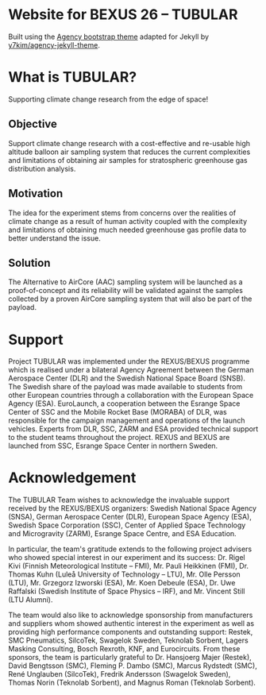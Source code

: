 Website for BEXUS 26 – TUBULAR
==============================

Built using the [Agency bootstrap theme](https://startbootstrap.com/template-overviews/agency/) adapted for Jekyll by [y7kim/agency-jekyll-theme](https://github.com/y7kim/agency-jekyll-theme).

# What is TUBULAR?
Supporting climate change research from the edge of space!

## Objective
Support climate change research with a cost-effective and re-usable high altitude balloon air sampling system that reduces the current complexities and limitations of obtaining air samples for stratospheric greenhouse gas distribution analysis.

## Motivation
The idea for the experiment stems from concerns over the realities of climate change as a result of human activity coupled with the complexity and limitations of obtaining much needed greenhouse gas profile data to better understand the issue.

## Solution
The Alternative to AirCore (AAC) sampling system will be launched as a proof-of-concept and its reliability will be validated against the samples collected by a proven AirCore sampling system that will also be part of the payload.

# Support
Project TUBULAR was implemented under the REXUS/BEXUS programme which is realised under a bilateral Agency Agreement between the German Aerospace Center (DLR) and the Swedish National Space Board (SNSB). The Swedish share of the payload was made available to students from other European countries through a collaboration with the European Space Agency (ESA). EuroLaunch, a cooperation between the Esrange Space Center of SSC and the Mobile Rocket Base (MORABA) of DLR, was responsible for the campaign management and operations of the launch vehicles. Experts from DLR, SSC, ZARM and ESA provided technical support to the student teams throughout the project. REXUS and BEXUS are launched from SSC, Esrange Space Center in northern Sweden.

# Acknowledgement
The TUBULAR Team wishes to acknowledge the invaluable support received by the REXUS/BEXUS organizers: Swedish National Space Agency (SNSA), German Aerospace Center (DLR), European Space Agency (ESA), Swedish Space Corporation (SSC), Center of Applied Space Technology and Microgravity (ZARM), Esrange Space Centre, and ESA Education.

In particular, the team's gratitude extends to the following project advisers who showed special interest in our experiment and its success: Dr. Rigel Kivi (Finnish Meteorological Institute – FMI), Mr. Pauli Heikkinen (FMI), Dr. Thomas Kuhn (Luleå University of Technology – LTU), Mr. Olle Persson (LTU), Mr. Grzegorz Izworski (ESA), Mr. Koen Debeule (ESA), Dr. Uwe Raffalski (Swedish Institute of Space Physics – IRF), and Mr. Vincent Still (LTU Alumni).

The team would also like to acknowledge sponsorship from manufacturers and suppliers whom showed authentic interest in the experiment as well as providing high performance components and outstanding support: Restek, SMC Pneumatics, SilcoTek, Swagelok Sweden, Teknolab Sorbent, Lagers Masking Consulting, Bosch Rexroth, KNF, and Eurocircuits. From these sponsors, the team is particularly grateful to Dr. Hansjoerg Majer (Restek), David Bengtsson (SMC), Fleming P. Dambo (SMC), Marcus Rydstedt (SMC), René Unglauben (SilcoTek), Fredrik Andersson (Swagelok Sweden), Thomas Norin (Teknolab Sorbent), and Magnus Roman (Teknolab Sorbent).
